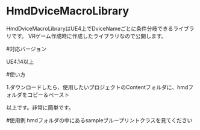 # HmdDviceMacroLibrary

HmdDviceMacroLibraryはUE4上でDviceNameごとに条件分岐できるライブラリです。
VRゲーム作成時に作成したライブラリなので公開します。

#対応バージョン

UE4.14以上

#使い方

1.ダウンロードしたら、使用したいプロジェクトのContentフォルダに、hmdフォルダをコピー＆ペースト

以上です。非常に簡単です。

#使用例
hmdフォルダの中にあるsampleブループリントクラスを見てください

